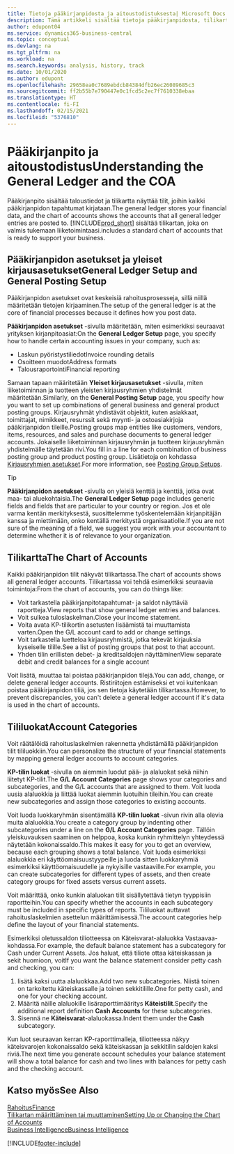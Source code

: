 ```yaml
---
title: Tietoja pääkirjanpidosta ja aitoustodistuksesta| Microsoft Docs
description: Tämä artikkeli sisältää tietoja pääkirjanpidosta, tilikartasta ja tililuokista.
author: edupont04
ms.service: dynamics365-business-central
ms.topic: conceptual
ms.devlang: na
ms.tgt_pltfrm: na
ms.workload: na
ms.search.keywords: analysis, history, track
ms.date: 10/01/2020
ms.author: edupont
ms.openlocfilehash: 29658ea0c7689ebdcb84384dfb26ec26089685c3
ms.sourcegitcommit: ff2b55b7e790447e0c1fcd5c2ec7f7610338ebaa
ms.translationtype: HT
ms.contentlocale: fi-FI
ms.lasthandoff: 02/15/2021
ms.locfileid: "5376810"
---
```

# <a name="understanding-the-general-ledger-and-the-coa"></a><span data-ttu-id="c5b43-103">Pääkirjanpito ja aitoustodistus</span><span class="sxs-lookup"><span data-stu-id="c5b43-103">Understanding the General Ledger and the COA</span></span>

<span data-ttu-id="c5b43-104">Pääkirjanpito sisältää taloustiedot ja tilikartta näyttää tilit, joihin kaikki pääkirjanpidon tapahtumat kirjataan.</span><span class="sxs-lookup"><span data-stu-id="c5b43-104">The general ledger stores your financial data, and the chart of accounts shows the accounts that all general ledger entries are posted to.</span></span> [!INCLUDE[prod_short](includes/prod_short.md)] <span data-ttu-id="c5b43-105">sisältää tilikartan, joka on valmis tukemaan liiketoimintaasi.</span><span class="sxs-lookup"><span data-stu-id="c5b43-105">includes a standard chart of accounts that is ready to support your business.</span></span>

## <a name="general-ledger-setup-and-general-posting-setup"></a><span data-ttu-id="c5b43-106">Pääkirjanpidon asetukset ja yleiset kirjausasetukset</span><span class="sxs-lookup"><span data-stu-id="c5b43-106">General Ledger Setup and General Posting Setup</span></span>

<span data-ttu-id="c5b43-107">Pääkirjanpidon asetukset ovat keskeisiä rahoitusprosesseja, sillä niillä määritetään tietojen kirjaaminen.</span><span class="sxs-lookup"><span data-stu-id="c5b43-107">The setup of the general ledger is at the core of financial processes because it defines how you post data.</span></span>  

<span data-ttu-id="c5b43-108">**Pääkirjanpidon asetukset** -sivulla määritetään, miten esimerkiksi seuraavat yrityksen kirjanpitoasiat:</span><span class="sxs-lookup"><span data-stu-id="c5b43-108">On the **General Ledger Setup** page, you specify how to handle certain accounting issues in your company, such as:</span></span>  

* <span data-ttu-id="c5b43-109">Laskun pyöristystiliedot</span><span class="sxs-lookup"><span data-stu-id="c5b43-109">Invoice rounding details</span></span>  
* <span data-ttu-id="c5b43-110">Osoitteen muodot</span><span class="sxs-lookup"><span data-stu-id="c5b43-110">Address formats</span></span>  
* <span data-ttu-id="c5b43-111">Talousraportointi</span><span class="sxs-lookup"><span data-stu-id="c5b43-111">Financial reporting</span></span>  

<span data-ttu-id="c5b43-112">Samaan tapaan määritetään **Yleiset kirjausasetukset** -sivulla, miten liiketoiminnan ja tuotteen yleisten kirjausryhmien yhdistelmät määritetään.</span><span class="sxs-lookup"><span data-stu-id="c5b43-112">Similarly, on the **General Posting Setup** page, you specify how you want to set up combinations of general business and general product posting groups.</span></span> <span data-ttu-id="c5b43-113">Kirjausryhmät yhdistävät objektit, kuten asiakkaat, toimittajat, nimikkeet, resurssit sekä myynti- ja ostoasiakirjoja pääkirjanpidon tileille.</span><span class="sxs-lookup"><span data-stu-id="c5b43-113">Posting groups map entities like customers, vendors, items, resources, and sales and purchase documents to general ledger accounts.</span></span> <span data-ttu-id="c5b43-114">Jokaiselle liiketoiminnan kirjausryhmän ja tuotteen kirjausryhmän yhdistelmälle täytetään rivi.</span><span class="sxs-lookup"><span data-stu-id="c5b43-114">You fill in a line for each combination of business posting group and product posting group.</span></span> <span data-ttu-id="c5b43-115">Lisätietoja on kohdassa [Kirjausryhmien asetukset](finance-posting-groups.md).</span><span class="sxs-lookup"><span data-stu-id="c5b43-115">For more information, see [Posting Group Setups](finance-posting-groups.md).</span></span>  

> [!TIP]
> <span data-ttu-id="c5b43-116">**Pääkirjanpidon asetukset** -sivulla on yleisiä kenttiä ja kenttiä, jotka ovat maa- tai aluekohtaisia.</span><span class="sxs-lookup"><span data-stu-id="c5b43-116">The **General Ledger Setup** page includes generic fields and fields that are particular to your country or region.</span></span> <span data-ttu-id="c5b43-117">Jos et ole varma kentän merkityksestä, suosittelemme työskentelemään kirjanpitäjän kanssa ja miettimään, onko kentällä merkitystä organisaatiolle.</span><span class="sxs-lookup"><span data-stu-id="c5b43-117">If you are not sure of the meaning of a field, we suggest you work with your accountant to determine whether it is of relevance to your organization.</span></span>  

## <a name="the-chart-of-accounts"></a><span data-ttu-id="c5b43-118">Tilikartta</span><span class="sxs-lookup"><span data-stu-id="c5b43-118">The Chart of Accounts</span></span>

<span data-ttu-id="c5b43-119">Kaikki pääkirjanpidon tilit näkyvät tilikartassa.</span><span class="sxs-lookup"><span data-stu-id="c5b43-119">The chart of accounts shows all general ledger accounts.</span></span> <span data-ttu-id="c5b43-120">Tilikartassa voi tehdä esimerkiksi seuraavia toimintoja:</span><span class="sxs-lookup"><span data-stu-id="c5b43-120">From the chart of accounts, you can do things like:</span></span>  

* <span data-ttu-id="c5b43-121">Voit tarkastella pääkirjanpitotapahtumat- ja saldot näyttäviä raportteja.</span><span class="sxs-lookup"><span data-stu-id="c5b43-121">View reports that show general ledger entries and balances.</span></span>  
* <span data-ttu-id="c5b43-122">Voit sulkea tuloslaskelman.</span><span class="sxs-lookup"><span data-stu-id="c5b43-122">Close your income statement.</span></span>  
* <span data-ttu-id="c5b43-123">Voita avata KP-tilikortin asetusten lisäämistä tai muuttamista varten.</span><span class="sxs-lookup"><span data-stu-id="c5b43-123">Open the G/L account card to add or change settings.</span></span>  
* <span data-ttu-id="c5b43-124">Voit tarkastella luetteloa kirjausryhmistä, jotka tekevät kirjauksia kyseiselle tilille.</span><span class="sxs-lookup"><span data-stu-id="c5b43-124">See a list of posting groups that post to that account.</span></span>
* <span data-ttu-id="c5b43-125">Yhden tilin erillisten debet- ja kreditsaldojen näyttäminen</span><span class="sxs-lookup"><span data-stu-id="c5b43-125">View separate debit and credit balances for a single account</span></span>  

<span data-ttu-id="c5b43-126">Voit lisätä, muuttaa tai poistaa pääkirjanpidon tilejä.</span><span class="sxs-lookup"><span data-stu-id="c5b43-126">You can add, change, or delete general ledger accounts.</span></span> <span data-ttu-id="c5b43-127">Ristiriitojen estämiseksi et voi kuitenkaan poistaa pääkirjanpidon tiliä, jos sen tietoja käytetään tilikartassa.</span><span class="sxs-lookup"><span data-stu-id="c5b43-127">However, to prevent discrepancies, you can't delete a general ledger account if it's data is used in the chart of accounts.</span></span>  

## <a name="account-categories"></a><span data-ttu-id="c5b43-128">Tililuokat</span><span class="sxs-lookup"><span data-stu-id="c5b43-128">Account Categories</span></span>

<span data-ttu-id="c5b43-129">Voit räätälöidä rahoituslaskelmien rakennetta yhdistämällä pääkirjanpidon tilit tililuokkiin.</span><span class="sxs-lookup"><span data-stu-id="c5b43-129">You can personalize the structure of your financial statements by mapping general ledger accounts to account categories.</span></span>  

<span data-ttu-id="c5b43-130">**KP-tilin luokat** -sivulla on aiemmin luodut pää- ja alaluokat sekä niihin liitetyt KP-tilit.</span><span class="sxs-lookup"><span data-stu-id="c5b43-130">The **G/L Account Categories** page shows your categories and subcategories, and the G/L accounts that are assigned to them.</span></span> <span data-ttu-id="c5b43-131">Voit luoda uusia alaluokkia ja liittää luokat aiemmin luotuihin tileihin.</span><span class="sxs-lookup"><span data-stu-id="c5b43-131">You can create new subcategories and assign those categories to existing accounts.</span></span>  

<span data-ttu-id="c5b43-132">Voit luoda luokkaryhmän sisentämällä **KP-tilin luokat** -sivun rivin alla olevia muita alaluokkia.</span><span class="sxs-lookup"><span data-stu-id="c5b43-132">You create a category group by indenting other subcategories under a line on the **G/L Account Categories** page.</span></span> <span data-ttu-id="c5b43-133">Tällöin yleiskuvauksen saaminen on helppoa, koska kunkin ryhmittelyn yhteydessä näytetään kokonaissaldo.</span><span class="sxs-lookup"><span data-stu-id="c5b43-133">This makes it easy for you to get an overview, because each grouping shows a total balance.</span></span> <span data-ttu-id="c5b43-134">Voit luoda esimerkiksi alaluokkia eri käyttöomaisuustyypeille ja luoda sitten luokkaryhmiä esimerkiksi käyttöomaisuudelle ja nykyisille vastaaville.</span><span class="sxs-lookup"><span data-stu-id="c5b43-134">For example, you can create subcategories for different types of assets, and then create category groups for fixed assets versus current assets.</span></span>  

<span data-ttu-id="c5b43-135">Voit määrittää, onko kunkin alaluokan tilit sisällytettävä tietyn tyyppisiin raportteihin.</span><span class="sxs-lookup"><span data-stu-id="c5b43-135">You can specify whether the accounts in each subcategory must be included in specific types of reports.</span></span> <span data-ttu-id="c5b43-136">Tililuokat auttavat rahoituslaskelmien asettelun määrittämisessä.</span><span class="sxs-lookup"><span data-stu-id="c5b43-136">The account categories help define the layout of your financial statements.</span></span>  

<span data-ttu-id="c5b43-137">Esimerkiksi oletussaldon tiliotteessa on Käteisvarat-alaluokka Vastaavaa-kohdassa.</span><span class="sxs-lookup"><span data-stu-id="c5b43-137">For example, the default balance statement has a subcategory for Cash under Current Assets.</span></span> <span data-ttu-id="c5b43-138">Jos haluat, että tiliote ottaa käteiskassan ja sekit huomioon, voit</span><span class="sxs-lookup"><span data-stu-id="c5b43-138">If you want the balance statement consider petty cash and checking, you can:</span></span>  

1. <span data-ttu-id="c5b43-139">lisätä kaksi uutta alaluokkaa.</span><span class="sxs-lookup"><span data-stu-id="c5b43-139">Add two new subcategories.</span></span> <span data-ttu-id="c5b43-140">Niistä toinen on tarkoitettu käteiskassalle ja toinen sekkitilille.</span><span class="sxs-lookup"><span data-stu-id="c5b43-140">One for petty cash, and one for your checking account.</span></span>  
2. <span data-ttu-id="c5b43-141">Määritä näille alaluokille lisäraporttimääritys **Käteistilit**.</span><span class="sxs-lookup"><span data-stu-id="c5b43-141">Specify the additional report definition **Cash Accounts** for these subcategories.</span></span>  
3. <span data-ttu-id="c5b43-142">Sisennä ne **Käteisvarat**-alaluokassa.</span><span class="sxs-lookup"><span data-stu-id="c5b43-142">Indent them under the **Cash** subcategory.</span></span>  

<span data-ttu-id="c5b43-143">Kun luot seuraavan kerran KP-raporttimalleja, tiliotteessa näkyy käteisvarojen kokonaissaldo sekä käteiskassan ja sekkitilin saldojen kaksi riviä.</span><span class="sxs-lookup"><span data-stu-id="c5b43-143">The next time you generate account schedules your balance statement will show a total balance for cash and two lines with balances for petty cash and the checking account.</span></span>  

## <a name="see-also"></a><span data-ttu-id="c5b43-144">Katso myös</span><span class="sxs-lookup"><span data-stu-id="c5b43-144">See Also</span></span>

[<span data-ttu-id="c5b43-145">Rahoitus</span><span class="sxs-lookup"><span data-stu-id="c5b43-145">Finance</span></span>](finance.md)  
[<span data-ttu-id="c5b43-146">Tilikartan määrittäminen tai muuttaminen</span><span class="sxs-lookup"><span data-stu-id="c5b43-146">Setting Up or Changing the Chart of Accounts</span></span>](finance-setup-chart-accounts.md)  
[<span data-ttu-id="c5b43-147">Business Intelligence</span><span class="sxs-lookup"><span data-stu-id="c5b43-147">Business Intelligence</span></span>](bi.md)  


[!INCLUDE[footer-include](includes/footer-banner.md)]